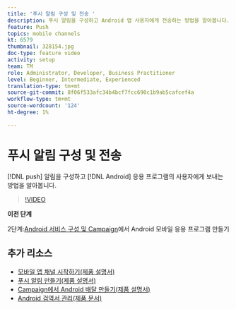 ```yaml
---
title: '푸시 알림 구성 및 전송 '
description: 푸시 알림을 구성하고 Android 앱 사용자에게 전송하는 방법을 알아봅니다.
feature: Push
topics: mobile channels
kt: 6579
thumbnail: 328154.jpg
doc-type: feature video
activity: setup
team: TM
role: Administrator, Developer, Business Practitioner
level: Beginner, Intermediate, Experienced
translation-type: tm+mt
source-git-commit: 8f06f533afc34b4bcf7fcc690c1b9ab5cafcef4a
workflow-type: tm+mt
source-wordcount: '124'
ht-degree: 1%

---
```



# 푸시 알림 구성 및 전송

[!DNL push] 알림을 구성하고 [!DNL Android] 응용 프로그램의 사용자에게 보내는 방법을 알아봅니다.

>[!VIDEO](https://video.tv.adobe.com/v/328154?quality=12)

**이전 단계**

2단계:[Android 서비스 구성 및 Campaign](/help/tutorial-getting-started-with-push-notifications-for-android/configuring-an-android-service-in-campaign.md)에서 Android 모바일 응용 프로그램 만들기

## 추가 리소스

* [모바일 앱 채널 시작하기(제품 설명서)](https://experienceleague.adobe.com/docs/campaign-classic/using/sending-messages/sending-push-notifications/about-mobile-app-channel.html#about-mobile-app-channel)
* [푸시 알림 만들기(제품 설명서)](https://experienceleague.adobe.com/docs/campaign-classic/using/sending-messages/sending-push-notifications/creating-notifications.html#sending-messages)
* [Campaign에서 Android 배달 만들기(제품 설명서)](https://experienceleague.adobe.com/docs/campaign-classic/using/sending-messages/sending-push-notifications/configure-the-mobile-app/configuring-the-mobile-application-android.html#creating-android-delivery)
* [Android 검역서 관리(제품 문서)](https://experienceleague.adobe.com/docs/campaign-classic/using/sending-messages/monitoring-deliveries/understanding-quarantine-management.html#android-quarantine)
